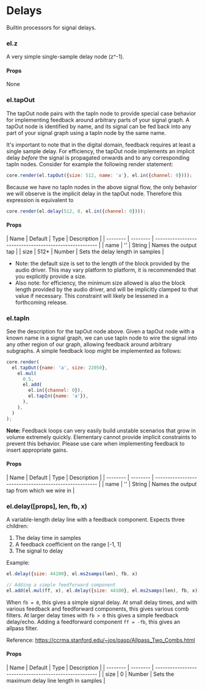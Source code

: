 # Delays

Builtin processors for signal delays.


### el.z

A very simple single-sample delay node (z^-1).

#### Props

None

### el.tapOut

The tapOut node pairs with the tapIn node to provide special case behavior for implementing
feedback around arbitrary parts of your signal graph. A tapOut node is identified by name,
and its signal can be fed back into any part of your signal graph using a tapIn node by the
same name.

It's important to note that in the digital domain, feedback requires at least a single sample
delay. For efficiency, the tapOut node implements an implicit delay _before_ the signal
is propagated onwards and to any corresponding tapIn nodes. Consider for example the following
render statement:

```js
core.render(el.tapOut({size: 512, name: 'a'}, el.in({channel: 0})));
```

Because we have no tapIn nodes in the above signal flow, the only behavior we will observe
is the implicit delay in the tapOut node. Therefore this expression is equivalent to

```js
core.render(el.delay(512, 0, el.in({channel: 0})));
```

#### Props

| Name     | Default  | Type   | Description                                   |
| -------- | -------- | ------------------------------------------------------ |
| name     | ''       | String | Names the output tap                          |
| size     | 512\*    | Number | Sets the delay length in samples              |


* Note: the default size is set to the length of the block provided by the audio driver.
  This may vary platform to platform, it is recommended that you explicitly provide a size.
* Also note: for efficiency, the minimum size allowed is also the block length provided by
  the audio driver, and will be implicitly clamped to that value if necessary. This constraint
  will likely be lessened in a forthcoming release.

### el.tapIn

See the description for the tapOut node above. Given a tapOut node with a known name
in a signal graph, we can use tapIn node to wire the signal into any other region of our graph,
allowing feedback around arbitrary subgraphs. A simple feedback loop might be implemented
as follows:

```js
core.render(
  el.tapOut({name: 'a', size: 22050},
    el.mul(
      0.5,
      el.add(
        el.in({channel: 0}),
        el.tapIn({name: 'a'}),
      ),
    ),
  )
);
```

**Note:** Feedback loops can very easily build unstable scenarios that grow in volume
extremely quickly. Elementary cannot provide implicit constraints to prevent this behavior. Please
use care when implementing feedback to insert appropriate gains.

#### Props

| Name     | Default  | Type   | Description                                   |
| -------- | -------- | ------------------------------------------------------ |
| name     | ''       | String | Names the output tap from which we wire in    |


### el.delay([props], len, fb, x)

A variable-length delay line with a feedback component. Expects three children:

1. The delay time in samples
2. A feedback coefficient on the range [-1, 1]
3. The signal to delay

Example:
```js
el.delay({size: 44100}, el.ms2samps(len), fb, x)

// Adding a simple feedforward component
el.add(el.mul(ff, x), el.delay({size: 44100}, el.ms2samps(len), fb, x))
```

When `fb = 0`, this gives a simple signal delay. At small delay times, and with various
feedback and feedforward components, this gives various comb filters. At
larger delay times with `fb > 0` this gives a simple feedback delay/echo. Adding
a feedforward component `ff = -fb`, this gives an allpass filter.

Reference: https://ccrma.stanford.edu/~jos/pasp/Allpass_Two_Combs.html

#### Props

| Name     | Default  | Type   | Description                                   |
| -------- | -------- | ------------------------------------------------------ |
| size     | 0        | Number | Sets the maximum delay line length in samples |


